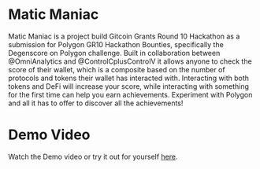 # Matic Maniac

Matic Maniac is a project build Gitcoin Grants Round 10 Hackathon as a submission for Polygon GR10 Hackathon Bounties, specifically the Degenscore on Polygon challenge. Built in collaboration between @OmniAnalytics and @ControlCplusControlV it allows anyone to check the score of their wallet, which is a composite based on the number of protocols and tokens their wallet has interacted with. Interacting with both tokens and DeFi will increase your score, while interacting with something for the first time can help you earn achievements. Experiment with Polygon and all it has to offer to discover all the achievements!

# Demo Video

Watch the Demo video or try it out for yourself [here](https://crypto.omnianalytics.io/matic "here").